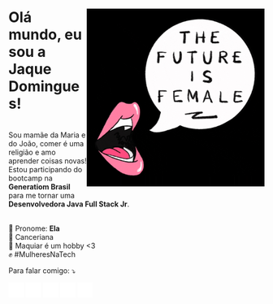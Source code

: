 <h1 align="left"> 
  <img align="right" width="350px" src="./female.gif">
  Olá mundo, eu sou a Jaque Domingues! </h2><br> 
  Sou mamãe da Maria e do João, comer é uma religião e amo aprender coisas novas!<br>
  Estou participando do bootcamp na <strong>Generatiom Brasil</strong> para me tornar uma <br><strong>Desenvolvedora Java Full Stack Jr</strong>.<br><br>
<p align="left">
  🌷 Pronome: <strong>Ela</strong><br>
  🦀 Canceriana<br>
  💋 Maquiar é um hobby <3<br>
  ✊ #MulheresNaTech
</p>

<p align="left">
Para falar comigo: ⤵️
</p>
 <div>           <p>
            <a href="https://www.instagram.com/jaquedmonteiro" target="_blank"><img src="./instagram.png" width="30" target="_blank"></a> 
            <a href = "mailto:jaquem.rs@hotmail.com"><img src="./email.png" width="30" target="_blank"></a> 
            <a href="https://www.linkedin.com/in/jaquedmonteiro/" target="_blank"><img src="./linkedin.png" width="30" target="_blank"></a>
            <a href="https://www.youtube.com/user/jaquedemetria" target="_blank"><img src="./youtube.png" width="30" target="_blank"></a> 
            <a href="https://www.canva.com/design/DAE3s4-KJtw/nL-r18XRqAOVnM7u4wRIEw/view?utm_content=DAE3s4-KJtw&utm_campaign=designshare&utm_medium=link2&utm_source=sharebutton" target="_blank"><img src="./cv.png" width="30" target="_blank"></a> </div>
  <p align="left">
</div>
